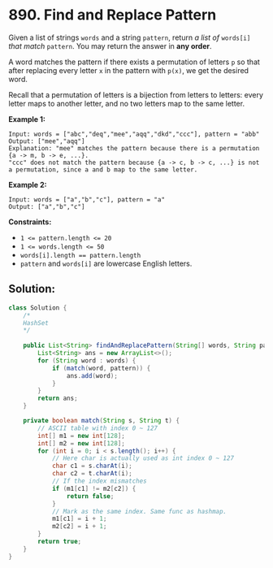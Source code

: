 # 890. Find and Replace Pattern

Given a list of strings `words` and a string `pattern`, return *a list of* `words[i]` *that match* `pattern`. You may return the answer in **any order**.

A word matches the pattern if there exists a permutation of letters `p` so that after replacing every letter `x` in the pattern with `p(x)`, we get the desired word.

Recall that a permutation of letters is a bijection from letters to letters: every letter maps to another letter, and no two letters map to the same letter.

 

**Example 1:**

```
Input: words = ["abc","deq","mee","aqq","dkd","ccc"], pattern = "abb"
Output: ["mee","aqq"]
Explanation: "mee" matches the pattern because there is a permutation {a -> m, b -> e, ...}. 
"ccc" does not match the pattern because {a -> c, b -> c, ...} is not a permutation, since a and b map to the same letter.
```

**Example 2:**

```
Input: words = ["a","b","c"], pattern = "a"
Output: ["a","b","c"]
```

 

**Constraints:**

- `1 <= pattern.length <= 20`
- `1 <= words.length <= 50`
- `words[i].length == pattern.length`
- `pattern` and `words[i]` are lowercase English letters.



## Solution:

```java
class Solution {
    /*
    HashSet
    */
    
    public List<String> findAndReplacePattern(String[] words, String pattern) {
        List<String> ans = new ArrayList<>();
        for (String word : words) {
            if (match(word, pattern)) {
                ans.add(word);
            }
        }
        return ans;
    }

    private boolean match(String s, String t) {
        // ASCII table with index 0 ~ 127
        int[] m1 = new int[128];
        int[] m2 = new int[128];
        for (int i = 0; i < s.length(); i++) {
            // Here char is actually used as int index 0 ~ 127
            char c1 = s.charAt(i);
            char c2 = t.charAt(i);
            // If the index mismatches
            if (m1[c1] != m2[c2]) {
                return false;
            }
            // Mark as the same index. Same func as hashmap.
            m1[c1] = i + 1;
            m2[c2] = i + 1;
        }
        return true;
    }
}
```

